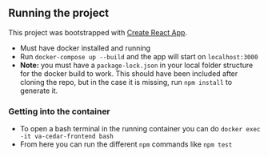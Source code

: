 ## Running the project

This project was bootstrapped with [Create React App](https://github.com/facebook/create-react-app).

- Must have docker installed and running
- Run `docker-compose up --build` and the app will start on `localhost:3000`
- **Note:** you must have a `package-lock.json` in your local folder structure for the docker build to work. This should have been included after cloning the repo, but in the case it is missing, run `npm install` to generate it.

### Getting into the container

- To open a bash terminal in the running container you can do `docker exec -it va-cedar-frontend bash`
- From here you can run the different `npm` commands like `npm test`
